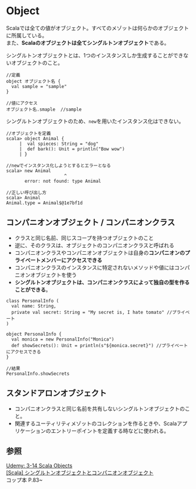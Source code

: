 # Object
Scalaでは全ての値がオブジェクト。すべてのメゾットは何らかのオブジェクトに所属している。  
また、**Scalaのオブジェクトは全てシングルトンオブジェクト**である。  

シングルトンオブジェクトとは、1つのインスタンスしか生成することができないオブジェクトのこと。  

```
//定義
object オブジェクト名 {
  val sample = "sample"
}

//値にアクセス
オブジェクト名.smaple  //sample
```


シングルトンオブジェクトのため、`new`を用いたインスタンス化はできない。  
```
//オブジェクトを定義
scala> object Animal {
     |  val spieces: String = "dog"
     |  def bark(): Unit = println("Bow wow")
     | }

//newでインスタンス化しようとするとエラーとなる
scala> new Animal
                      ^
       error: not found: type Animal

//正しい呼び出し方
scala> Animal
Animal.type = Animal$@1e7bf1d
```

## コンパニオンオブジェクト / コンパニオンクラス
- クラスと同じ名前、同じスコープを持つオブジェクトのこと
- 逆に、そのクラスは、オブジェクトのコンパニオンクラスと呼ばれる  
- コンパニオンクラスやコンパニオンオブジェクトは自身の**コンパニオンのプライベートメンバーにアクセスできる**  
- コンパニオンクラスのインスタンスに特定されないメソッドや値にはコンパニオンオブジェクトを使う  
- **シングルトンオブジェクトは、コンパニオンクラスによって独自の型を作ることができる**。

```
class PersonalInfo (
  val name: String,
  private val secret: String = "My secret is, I hate tomato" //プライベート
)

object PersonalInfo {
  val monica = new PersonalInfo("Monica")
  def showSecrets(): Unit = println(s"${monica.secret}") //プライベートにアクセスできる
}

//結果
PersonalInfo.showSecrets
```

## スタンドアロンオブジェクト
- コンパニオンクラスと同じ名前を共有しないシングルトンオブジェクトのこと。  
- 関連するユーティリティメゾットのコレクションを作るときや、Scalaアプリケーションのエントリーポイントを定義する時などに使われる。  

## 参照
[Udemy: 3-14 Scala Objects](https://www.udemy.com/course/rock-the-jvm-scala-for-beginners/learn/lecture/7660652#questions)  
[[Scala] シングルトンオブジェクトとコンパニオンオブジェクト](https://qiita.com/kingzer0314/items/a6b82034f760f024fdfa)  
コップ本 P.83~
